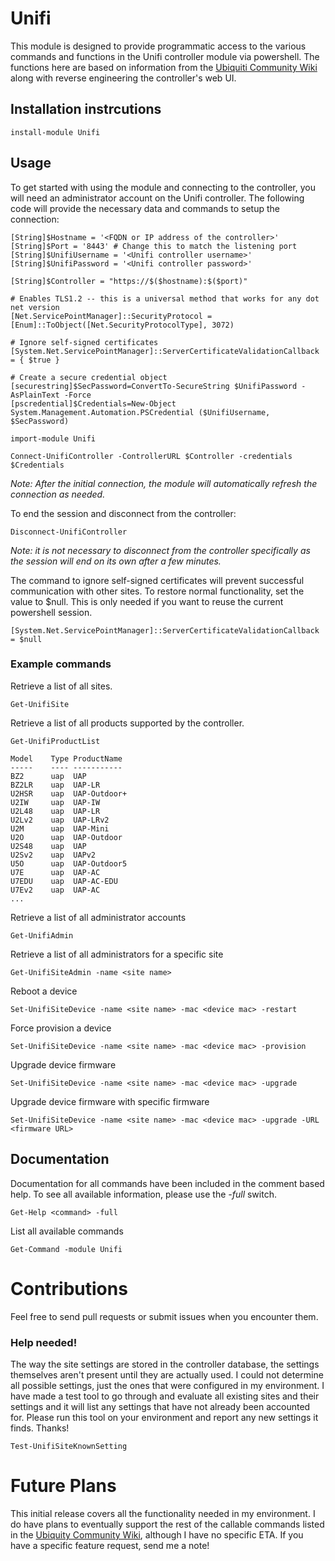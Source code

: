 # Unifi
This module is designed to provide programmatic access to the various commands and functions in the Unifi controller module via powershell. 
The functions here are based on information from the [Ubiquiti Community Wiki](https://ubntwiki.com/products/software/unifi-controller/api) along with reverse engineering the controller's web UI. 
## Installation instrcutions
    install-module Unifi
## Usage
To get started with using the module and connecting to the controller, you will need an administrator account on the Unifi controller. 
The following code will provide the necessary data and commands to setup the connection:
    
    
    [String]$Hostname = '<FQDN or IP address of the controller>'
    [String]$Port = '8443' # Change this to match the listening port
    [String]$UnifiUsername = '<Unifi controller username>'
    [String]$UnifiPassword = '<Unifi controller password>'
    
    [String]$Controller = "https://$($hostname):$($port)"
    
    # Enables TLS1.2 -- this is a universal method that works for any dot net version
    [Net.ServicePointManager]::SecurityProtocol = [Enum]::ToObject([Net.SecurityProtocolType], 3072)
    
    # Ignore self-signed certificates 
    [System.Net.ServicePointManager]::ServerCertificateValidationCallback = { $true }
    
    # Create a secure credential object
    [securestring]$SecPassword=ConvertTo-SecureString $UnifiPassword -AsPlainText -Force
    [pscredential]$Credentials=New-Object System.Management.Automation.PSCredential ($UnifiUsername, $SecPassword)
    
    import-module Unifi
    
    Connect-UnifiController -ControllerURL $Controller -credentials $Credentials

*Note: After the initial connection, the module will automatically refresh the connection as needed.*

To end the session and disconnect from the controller:

    Disconnect-UnifiController
*Note: it is not necessary to disconnect from the controller specifically as the session will end on its own after a few minutes.*

The command to ignore self-signed certificates will prevent successful communication with other sites. To restore normal functionality, set the value to $null. This is only needed if you want to reuse the current powershell session.

    [System.Net.ServicePointManager]::ServerCertificateValidationCallback = $null

### Example commands
Retrieve a list of all sites.

    Get-UnifiSite
    
Retrieve a list of all products supported by the controller.

    Get-UnifiProductList
    
    Model    Type ProductName
    -----    ---- -----------
    BZ2      uap  UAP
    BZ2LR    uap  UAP-LR
    U2HSR    uap  UAP-Outdoor+
    U2IW     uap  UAP-IW
    U2L48    uap  UAP-LR
    U2Lv2    uap  UAP-LRv2
    U2M      uap  UAP-Mini
    U2O      uap  UAP-Outdoor
    U2S48    uap  UAP
    U2Sv2    uap  UAPv2
    U5O      uap  UAP-Outdoor5
    U7E      uap  UAP-AC
    U7EDU    uap  UAP-AC-EDU
    U7Ev2    uap  UAP-AC
    ...


Retrieve a list of all administrator accounts

    Get-UnifiAdmin

Retrieve a list of all administrators for a specific site

    Get-UnifiSiteAdmin -name <site name>

Reboot a device

    Set-UnifiSiteDevice -name <site name> -mac <device mac> -restart
    
Force provision a device

    Set-UnifiSiteDevice -name <site name> -mac <device mac> -provision

Upgrade device firmware

    Set-UnifiSiteDevice -name <site name> -mac <device mac> -upgrade
    
Upgrade device firmware with specific firmware

    Set-UnifiSiteDevice -name <site name> -mac <device mac> -upgrade -URL <firmware URL>
    

## Documentation
Documentation for all commands have been included in the comment based help. To see all available information, please use the *-full* switch.

    Get-Help <command> -full
    
List all available commands

    Get-Command -module Unifi

# Contributions
Feel free to send pull requests or submit issues when you encounter them.
### Help needed!
The way the site settings are stored in the controller database, the settings themselves aren't present until they are actually used. I could not determine all possible settings, just the ones that were configured in my environment. I have made a test tool to go through and evaluate all existing sites and their settings and it will list any settings that have not already been accounted for. Please run this tool on your environment and report any new settings it finds. Thanks!

    Test-UnifiSiteKnownSetting

# Future Plans

This initial release covers all the functionality needed in my environment. I do have plans to eventually support the rest of the callable commands listed in the [Ubiquity Community Wiki](https://ubntwiki.com/products/software/unifi-controller/api), although I have no specific ETA. If you have a specific feature request, send me a note!
